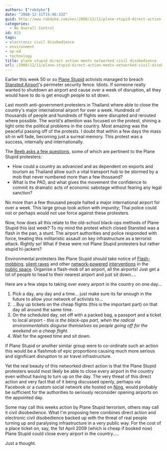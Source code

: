 ```yaml
---
authors: ["robdyke"]
date: "2008-12-11T15:46:33Z"
guid: http://www.robdyke.com/noc/2008/12/11/plane-stupid-direct-action-meets-networked-civil-disobedience/
categories:
  - No Overall Control
id: 815
tags:
- electronic civil disobedience
- environment
- op-ed
- technology
title: plane stupid direct action meets networked civil disobedience
url: /2008/12/11/plane-stupid-direct-action-meets-networked-civil-disobedience/
---
```

Earlier this week 50 or so [Plane Stupid](http://www.planestupid.com/) activists managed to breach [Stansted Airport](http://www.stanstedairport.com/portal/page/Stansted%5EGeneral%5EAbout%20Stansted%20Airport%5EMedia%20centre%5ENews%20releases%5EResults/0114d3e04f51e110VgnVCM20000039821c0a____/a22889d8759a0010VgnVCM200000357e120a____/)'s perimeter security fence. Idiots. If someone really wanted to shutdown an airport and cause over a week of disruption, all they would have to do is get enough people to sit down.

Last month anti-government protesters in Thailand where able to close the country's major international airport for over a week. Hundreds of thousands of people and hundreds of flights were disrupted and rerouted where possible. The world's attention was focused on the protest, shining a light onto the political problems in the country. Most amazing was the peaceful passing off of the protests. I doubt that within a few days the mass sit-in will fade, becoming just a surreal memory. This protest was a success, internally and internationally.

The [Beeb asks a few questions](http://news.bbc.co.uk/1/hi/world/asia-pacific/7762806.stm), some of which are pertinent to the Plane Stupid protesters:

  * How could a country as advanced and as dependent on exports and tourism as Thailand allow such a vital transport hub to be stormed by a mob that never numbered more than a few thousand?
  * What is the PAD, and what gives the movement the confidence to commit its dramatic acts of economic sabotage without fearing any legal sanction?

No more than a few thousand people halted a major international airport for over a week. This large group took action with impunity; Thai police could not or perhaps would not use force against these protesters.

Now, how does all this relate to the old-school black-ops methods of Plane Stupid this last week? To my mind the protest which closed Stansted was a flash in the pan, a stunt. The airport authorities and police responded with force, treating this militaristic assault on key infrastructure as a terrorist attack. Rightly so! What if these were not Plane Stupid protesters but rather stupid hi-jackers?

Environmental protesters like Plane Stupid should take notice of [Flash-mobbing](http://en.wikipedia.org/wiki/Flash_mob), [silent raves](http://www.nimble.ie/fun/viewVideo.html?code=NLuCu5AIV7Q) and other [network-powered](http://www.flashmob.com/) [interventions](http://www.carrotmob.org/) in the [public space](http://www.spacehijackers.co.uk/html/welcome.html). Organise a flash-mob of an airport, all the airports! Just get a lot of people to head to their nearest airport and just sit down....

Here are a few steps to taking over every airport in the country on one day...

  1. Pick a day, any day and a time... just make sure its far enough in the future to allow your network of activists to...
  2. ...Buy up tickets on the cheap flights (this is the important part) on that day all around the same time.
  3. On the scheduled day, set off with a packed bag, a passport and a ticket to local airport - _this is the black-ops part, when the radical environmentalists disguise themselves as people going off for the weekend on a cheap flight._
  4. Wait for the agreed time and sit down.

If Plane Stupid or another similar group were to co-ordinate such an action this would be a flashmob of epic proportions causing much more serious and significant disruption to air travel infrastructure.

Yet the real beauty of this networked direct action is that the Plane Stupid protesters would most likely be able to close every airport in the country even without having to turn up on the day. The very threat of this direct action and very fact that of it being discussed openly, perhaps via Facebook or a custom social network site hosted on [Ning](http://www.ning.com/), would probably be sufficient for the authorities to seriously reconsider opening airports on the appointed day.

Some may call this weeks action by Plane Stupid terrorism, others may call it civil disobedience. What I'm proposing here combines direct action and electronic civil disobedience backed up with the threat of real people turning up and paralysing infrastructure in a very public way. For the cost of a place ticket on, say, the 1st April 2009 (which is cheap if booked now) Plane Stupid could close every airport in the country.....

Just a thought.